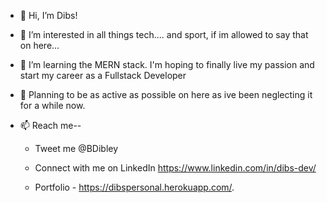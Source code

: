 - 👋 Hi, I’m Dibs!
- 👀 I’m interested in all things tech.... and sport, if im allowed to say that on here...
- 🌱 I’m learning the MERN stack. I'm hoping to finally live my passion and start my career as a Fullstack Developer
- 💞️ Planning to be as active as possible on here as ive been neglecting it for a while now.
- 📫  Reach me--

   - Tweet me @BDibley   
    
   
   - Connect with me on LinkedIn https://www.linkedin.com/in/dibs-dev/


  - Portfolio - https://dibspersonal.herokuapp.com/.



    

